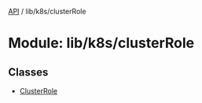 [API](../API.md) / lib/k8s/clusterRole

# Module: lib/k8s/clusterRole

## Classes

- [ClusterRole](../classes/lib_k8s_clusterRole.ClusterRole.md)
